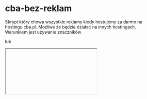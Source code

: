 # cba-bez-reklam

Skrypt który chowa wszystkie reklamy kiedy
hostujemy za darmo na hostingu cba.pl.
Możliwe że będzie działać na innych hostingach.
Warunkiem jest używanie znaczników <div> lub
<iframe> przez hosting.


Pamiętaj by skrypt umieścić na końcu strony
i aby dodać te znaczniki:

<div id="stop_reklam"></div>
<kod strony>
<div id="start_reklam"></div>

Pokazują one skryptowi gdzie znajduje
się kod strony.
